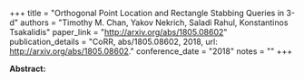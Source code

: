 +++
title = "Orthogonal Point Location and Rectangle Stabbing Queries in 3-d"
authors = "Timothy M. Chan, Yakov Nekrich, Saladi Rahul, Konstantinos Tsakalidis"
paper_link = "http://arxiv.org/abs/1805.08602"
publication_details = "CoRR, abs/1805.08602, 2018, url: <a href='http://arxiv.org/abs/1805.08602' target='_blank'>http://arxiv.org/abs/1805.08602</a>."
conference_date = "2018"
notes = ""
+++

<b>Abstract:</b>
